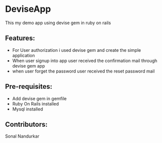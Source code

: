 # DeviseApp
This my demo app using devise gem in ruby on rails

## Features:
* For User authorization i used devise gem and create the simple application
* When user signup into app user received the confirmation mail through devise gem app 
* when user forget the password user received the reset password mail

## Pre-requisites:
* Add devise gem in gemfile
* Ruby On Rails installed
* Mysql installed


## Contributors:
Sonal Nandurkar
